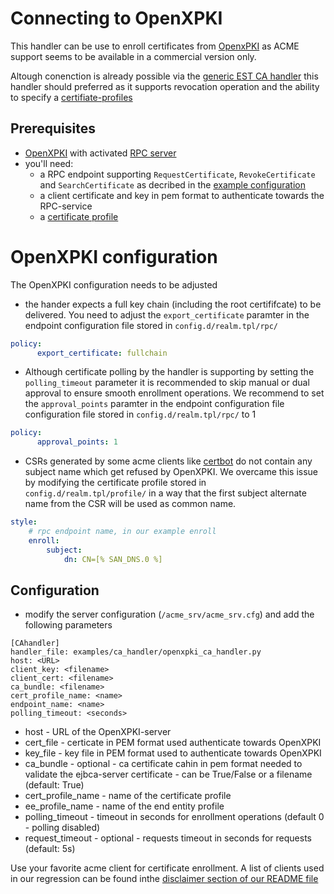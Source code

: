 <!-- markdownlint-disable  MD013 -->
<!-- wiki-title CA handler for OpenXPKI -->
# Connecting to OpenXPKI

This handler can be use to enroll certificates from [OpenxPKI](https://www.openxpki.org/) as ACME support seems to be available in a commercial version only.

Altough conenction is already possible via the [generic EST CA handler](est.md) this handler should preferred as it supports revocation operation and the ability to specify a [certifiate-profiles](https://openxpki.readthedocs.io/en/stable/reference/configuration/profile.html)

## Prerequisites

- [OpenXPKI](https://www.openxpki.org/) with activated [RPC server](https://openxpki.readthedocs.io/en/stable/subsystems/rpc.html)
- you'll need:
  - a RPC endpoint supporting `RequestCertificate`, `RevokeCertificate` and `SearchCertificate` as decribed in the [example configuration](https://github.com/openxpki/openxpki-config/blob/community/rpc/enroll.conf)
  - a client certificate and key in pem format to authenticate towards the RPC-service
  - a [certificate profile](https://openxpki.readthedocs.io/en/stable/reference/configuration/profile.html)

# OpenXPKI configuration

The OpenXPKI configuration needs to be adjusted

- the hander expects a full key chain (including the root certififcate) to be delivered.  You need to adjust the `export_certificate` paramter in the endpoint configuration file stored in `config.d/realm.tpl/rpc/`

```yaml
policy:
      export_certificate: fullchain
```

- Although certificate polling by the handler is supporting by setting the `polling_timeout` parameter it is recommended to skip manual or dual approval to ensure smooth enrollment operations.  We recommend to set the `approval_points` paramter in the endpoint configuration file configuration file stored in `config.d/realm.tpl/rpc/` to 1

```yaml
policy:
      approval_points: 1
```

- CSRs generated by some acme clients like [certbot](https://certbot.eff.org/) do not contain any subject name which get refused by OpenXPKI. We overcame this issue by modifying the certificate profile stored in `config.d/realm.tpl/profile/` in a way that the first subject alternate name from the CSR will be used as common name.

```yaml
style:
    # rpc endpoint name, in our example enroll
    enroll:
        subject:
            dn: CN=[% SAN_DNS.0 %]
```

## Configuration

- modify the server configuration (`/acme_srv/acme_srv.cfg`) and add the following parameters

```config
[CAhandler]
handler_file: examples/ca_handler/openxpki_ca_handler.py
host: <URL>
client_key: <filename>
client_cert: <filename>
ca_bundle: <filename>
cert_profile_name: <name>
endpoint_name: <name>
polling_timeout: <seconds>
```

- host - URL of the OpenXPKI-server
- cert_file - certicate in PEM format used authenticate towards OpenXPKI
- key_file - key file in PEM format used to authenticate towards OpenXPKI
- ca_bundle - optional - ca certificate cahin in pem format needed to validate the ejbca-server certificate - can be True/False or a filename (default: True)
- cert_profile_name - name of the certificate profile
- ee_profile_name - name of the end entity profile
- polling_timeout - timeout in seconds for enrollment operations (default 0 - polling disabled)
- request_timeout - optional - requests timeout in seconds for requests (default: 5s)

Use your favorite acme client for certificate enrollment. A list of clients used in our regression can be found inthe [disclaimer section of our README file](../README.MD)